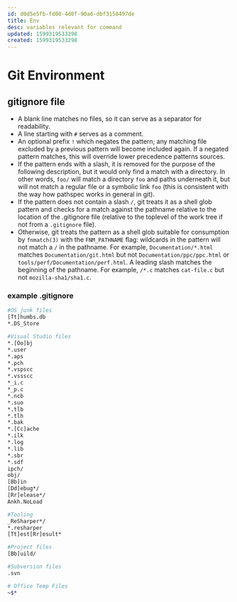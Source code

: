 ```yaml
---
id: d0d5e5fb-fd00-4d0f-90a6-dbf3158497de
title: Env
desc: variables relevant for command
updated: 1599319533298
created: 1599319533298
---
```


# Git Environment

## gitignore file
- A blank line matches no files, so it can serve as a separator for readability.
- A line starting with `#` serves as a comment.
- An optional prefix `!` which negates the pattern; any matching file excluded by a previous pattern will become included again. If a negated pattern matches, this will override lower precedence patterns sources.
- If the pattern ends with a slash, it is removed for the purpose of the following description, but it would only find a match with a directory. In other words, `foo/` will match a directory `foo` and paths underneath it, but will not match a regular file or a symbolic link `foo` (this is consistent with the way how pathspec works in general in git).
- If the pattern does not contain a slash `/`, git treats it as a shell glob pattern and checks for a match against the pathname relative to the location of the .gitignore file (relative to the toplevel of the work tree if not from a `.gitignore` file).
- Otherwise, git treats the pattern as a shell glob suitable for consumption by `fnmatch(3)` with the `FNM_PATHNAME` flag: wildcards in the pattern will not match a `/` in the pathname. For example, `Documentation/*.html` matches `Documentation/git.html` but not `Documentation/ppc/ppc.html` or `tools/perf/Documentation/perf.html`.
A leading slash matches the beginning of the pathname. For example, `/*.c` matches `cat-file.c` but not `mozilla-sha1/sha1.c`.

### example .gitignore
```sh
#OS junk files
[Tt]humbs.db
*.DS_Store

#Visual Studio files
*.[Oo]bj
*.user
*.aps
*.pch
*.vspscc
*.vssscc
*_i.c
*_p.c
*.ncb
*.suo
*.tlb
*.tlh
*.bak
*.[Cc]ache
*.ilk
*.log
*.lib
*.sbr
*.sdf
ipch/
obj/
[Bb]in
[Dd]ebug*/
[Rr]elease*/
Ankh.NoLoad

#Tooling
_ReSharper*/
*.resharper
[Tt]est[Rr]esult*

#Project files
[Bb]uild/

#Subversion files
.svn

# Office Temp Files
~$*
```


